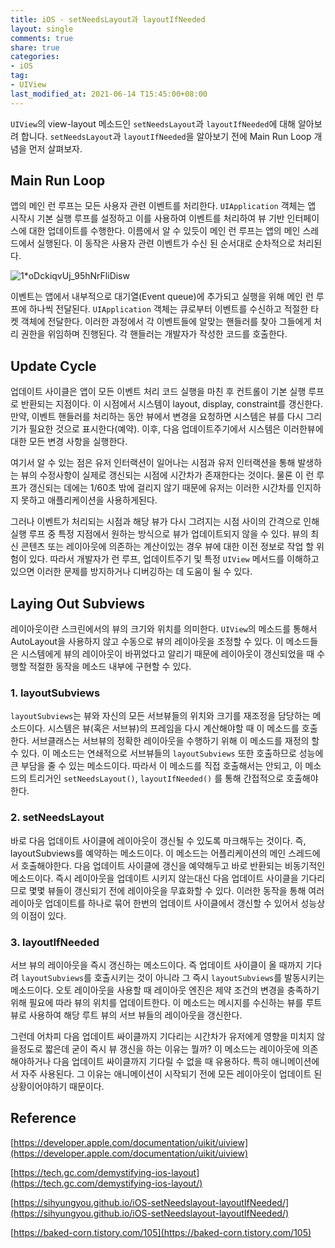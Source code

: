 ```yaml
---
title: iOS - setNeedsLayout과 layoutIfNeeded
layout: single
comments: true
share: true
categories: 
- iOS
tag:
- UIView
last_modified_at: 2021-06-14 T15:45:00+08:00
---
```


`UIView`의 view-layout 메소드인 `setNeedsLayout`과 `layoutIfNeeded`에 대해 알아보려 합니다. `setNeedsLayout`과 `layoutIfNeeded`을 알아보기 전에 Main Run Loop 개념을 먼저 살펴보자. 

## Main Run Loop

앱의 메인 런 루프는 모든 사용자 관련 이벤트를 처리한다. `UIApplication` 객체는 앱 시작시 기본 실행 루프를 설정하고 이를 사용하여 이벤트를 처리하여 뷰 기반 인터페이스에 대한 업데이트를 수행한다. 이름에서 알 수 있듯이 메인 런 루프는 앱의 메인 스레드에서 실행된다. 이 동작은 사용자 관련 이벤트가 수신 된 순서대로 순차적으로 처리된다. 

![1*oDckiqvUj_95hNrFliDisw](https://user-images.githubusercontent.com/48352065/122876308-53c2b800-d370-11eb-8741-6e8e9e1317d3.png)

이벤트는 앱에서 내부적으로 대기열(Event queue)에 추가되고 실행을 위해 메인 런 루프에 하나씩 전달된다. `UIApplication` 객체는 큐로부터 이벤트를 수신하고 적절한 타켓 객체에 전달한다. 이러한 과정에서 각 이벤트들에 알맞는 핸들러를 찾아 그들에게 처리 권한을 위임하며 진행된다. 각 핸들러는 개발자가 작성한 코드를 호출한다. 

## Update Cycle

업데이트 사이클은 앱이 모든 이벤트 처리 코드 실행을 마친 후 컨트롤이 기본 실행 루프로 반환되는 지점이다. 이 시점에서 시스템이 layout, display, constraint를 갱신한다. 만약, 이벤트 핸들러를 처리하는 동안 뷰에서 변경을 요청하면 시스템은 뷰를 다시 그리기가 필요한 것으로 표시한다(예약). 이후, 다음 업데이트주기에서 시스템은 이러한뷰에 대한 모든 변경 사항을 실행한다. 

여기서 알 수 있는 점은 유저 인터랙션이 일어나는 시점과 유저 인터랙션을 통해 발생하는 뷰의 수정사항이 실제로 갱신되는 시점에 시간차가 존재한다는 것이다. 물론 이 런 루프가 갱신되는 데에는 1/60초 밖에 걸리지 않기 때문에 유저는 이러한 시간차를 인지하지 못하고 애플리케이션을 사용하게된다. 

그러나 이벤트가 처리되는 시점과 해당 뷰가 다시 그려지는 시점 사이의 간격으로 인해 실행 루프 중 특정 지점에서 원하는 방식으로 뷰가 업데이트되지 않을 수 있다. 뷰의 최신 콘텐츠 또는 레이아웃에 의존하는 계산이있는 경우 뷰에 대한 이전 정보로 작업 할 위험이 있다. 따라서 개발자가 런 루프, 업데이트주기 및 특정 `UIView` 메서드를 이해하고 있으면 이러한 문제를 방지하거나 디버깅하는 데 도움이 될 수 있다.

## Laying Out Subviews

레이아웃이란 스크린에서의 뷰의 크기와 위치를 의미한다. `UIView`의 메소드를 통해서 AutoLayout을 사용하지 않고 수동으로 뷰의 레이아웃을 조정할 수 있다. 이 메소드들은 시스템에게 뷰의 레이아웃이 바뀌었다고 알리기 때문에 레이아웃이 갱신되었을 때 수행할 적절한 동작을 메소드 내부에 구현할 수 있다.

### 1. layoutSubviews

`layoutSubviews`는 뷰와 자신의 모든 서브뷰들의 위치와 크기를 재조정을 담당하는 메소드이다. 시스템은 뷰(혹은 서브뷰)의 프레임을 다시 계산해야할 때 이 메소드를 호출한다. 서브클래스는 서브뷰의 정확한 레이아웃을 수행하기 위해 이 메소드를 재정의 할 수 있다.  이 메소드는 연쇄적으로 서브뷰들의 `layoutSubviews` 또한 호출하므로 성능에 큰 부담을 줄 수 있는 메소드이다. 따라서 이 메소드를 직접 호출해서는 안되고, 이 메소드의 트리거인 `setNeedsLayout()`, `layoutIfNeeded()` 를 통해 간접적으로 호출해야 한다. 

### 2. setNeedsLayout

바로 다음 업데이트 사이클에 레이아웃이 갱신될 수 있도록 마크해두는 것이다. 즉, layoutSubviews를 예약하는 메소드이다.  이 메소드는 어플리케이션의 메인 스레드에서 호출해야한다. 다음 업데이트 사이클에 갱신을 예약해두고 바로 반환되는 비동기적인 메소드이다. 즉시 레이아웃을 업데이트 시키지 않는대신 다음 업데이트 사이클을 기다리므로 몇몇 뷰들이 갱신되기 전에 레이아웃을 무효화할 수 있다. 이러한 동작을 통해 여러 레이아웃 업데이트를 하나로 묶어 한번의 업데이트 사이클에서 갱신할 수 있어서 성능상의 이점이 있다.

### 3. layoutIfNeeded

서브 뷰의 레이아웃을 즉시 갱신하는 메소드이다. 즉 업데이트 사이클이 올 때까지 기다려 `layoutSubviews`를 호출시키는 것이 아니라 그 즉시 `layoutSubviews`를 발동시키는 메소드이다. 오토 레이아웃을 사용할 때 레이아웃 엔진은 제약 조건의 변경을 충족하기 위해 필요에 따라 뷰의 위치를 업데이트한다. 이 메소드는 메시지를 수신하는 뷰를 루트 뷰로 사용하여 해당 루트 뷰의 서브 뷰들의 레이아웃을 갱신한다. 

그런데 어차피 다음 업데이트 싸이클까지 기다리는 시간차가 유저에게 영향을 미치지 않을정도로 짧은데 굳이 즉시 뷰 갱신을 하는 이유는 뭘까? 이 메소드는 레이아웃에 의존해야하거나 다음 업데이트 싸이클까지 기다릴 수 없을 때 유용하다. 특히 애니메이션에서 자주 사용된다. 그 이유는 애니메이션이 시작되기 전에 모든 레이아웃이 업데이트 된 상황이어야하기 때문이다.

## Reference

[https://developer.apple.com/documentation/uikit/uiview](https://developer.apple.com/documentation/uikit/uiview)

[https://tech.gc.com/demystifying-ios-layout](https://tech.gc.com/demystifying-ios-layout/)

[https://sihyungyou.github.io/iOS-setNeedslayout-layoutIfNeeded/](https://sihyungyou.github.io/iOS-setNeedslayout-layoutIfNeeded/)

[https://baked-corn.tistory.com/105](https://baked-corn.tistory.com/105)
